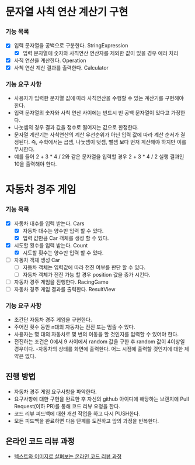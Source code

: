 # 문자열 사칙 연산 계산기 구현

### 기능 목록

- [X] 입력 문자열을 공백으로 구분한다. StringExpression
    - [X] 입력 문자열에 숫자와 사칙연산 연산자를 제외한 값이 있을 경우 에러 처리
- [X] 사칙 연산을 계산한다. Operation
- [X] 사칙 연산 계산 결과를 출력한다. Calculator

### 기능 요구 사항

- 사용자가 입력한 문자열 값에 따라 사칙연산을 수행할 수 있는 계산기를 구현해야 한다.
- 입력 문자열의 숫자와 사칙 연산 사이에는 반드시 빈 공백 문자열이 있다고 가정한다.
- 나눗셈의 경우 결과 값을 정수로 떨어지는 값으로 한정한다.
- 문자열 계산기는 사칙연산의 계산 우선순위가 아닌 입력 값에 따라 계산 순서가 결정된다. 즉, 수학에서는 곱셈, 나눗셈이 덧셈, 뺄셈 보다 먼저 계산해야 하지만 이를 무시한다.
- 예를 들어 2 + 3 * 4 / 2와 같은 문자열을 입력할 경우 2 + 3 * 4 / 2 실행 결과인 10을 출력해야 한다.

# 자동차 경주 게임

### 기능 목록
- [X] 자동차 대수를 입력 받는다. Cars
    - [X] 자동차 대수는 양수만 입력 할 수 있다.
    - [X] 입력 값만큼 Car 객체를 생성 할 수 있다.
- [X] 시도할 횟수를 입력 받는다. Count
    - [X] 시도할 횟수는 양수만 입력 할 수 있다.
- [ ] 자동차 객체 생성 Car
  - [ ] 자동차 객체는 입력값에 따라 전진 여부를 판단 할 수 있다.
  - [ ] 자동차 객체가 전진 가능 할 경우 position 값을 증가 시킨다.
- [ ] 자동차 경주 게임을 진행한다. RacingGame
- [ ] 자동차 경주 게임 결과를 출력한다. ResultView

### 기능 요구 사항
- 초간단 자동차 경주 게임을 구현한다.
- 주어진 횟수 동안 n대의 자동차는 전진 또는 멈출 수 있다.
- 사용자는 몇 대의 자동차로 몇 번의 이동을 할 것인지를 입력할 수 있어야 한다.
- 전진하는 조건은 0에서 9 사이에서 random 값을 구한 후 random 값이 4이상일 경우이다.
-자동차의 상태를 화면에 출력한다. 어느 시점에 출력할 것인지에 대한 제약은 없다.

## 진행 방법

* 자동차 경주 게임 요구사항을 파악한다.
* 요구사항에 대한 구현을 완료한 후 자신의 github 아이디에 해당하는 브랜치에 Pull Request(이하 PR)를 통해 코드 리뷰 요청을 한다.
* 코드 리뷰 피드백에 대한 개선 작업을 하고 다시 PUSH한다.
* 모든 피드백을 완료하면 다음 단계를 도전하고 앞의 과정을 반복한다.

## 온라인 코드 리뷰 과정

* [텍스트와 이미지로 살펴보는 온라인 코드 리뷰 과정](https://github.com/next-step/nextstep-docs/tree/master/codereview)
